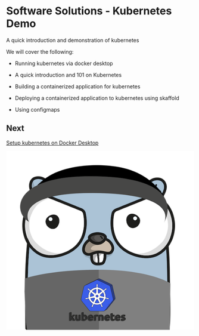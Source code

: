 # Software Solutions - Kubernetes Demo

A quick introduction and demonstration of kubernetes

We will cover the following:

- Running kubernetes via docker desktop

- A quick introduction and 101 on Kubernetes

- Building a containerized application for kubernetes

- Deploying a containerized application to kubernetes using skaffold

- Using configmaps

## Next

[Setup kubernetes on Docker Desktop](prereqs.md)

![k8s-gopher](images/gopherize-k8s.png)
